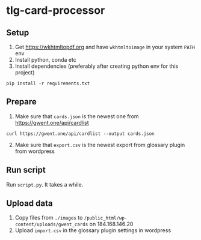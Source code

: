 # tlg-card-processor

## Setup
1) Get https://wkhtmltopdf.org and have `wkhtmltoimage` in your system `PATH` env 
2) Install python, conda etc 
3) Install dependencies (preferably after creating python env for this project)
```
pip install -r requirements.txt
```

## Prepare

1) Make sure that `cards.json` is the newest one from https://gwent.one/api/cardlist
```
curl https://gwent.one/api/cardlist --output cards.json
```
2) Make sure that `export.csv` is the newest export from glossary plugin from wordpress

## Run script

Run `script.py`. It takes a while.

## Upload data

1) Copy files from `./images` to `/public_html/wp-content/uploads/gwent_cards` on 184.168.146.20
2) Upload `import.csv` in the glossary plugin settings in wordpress